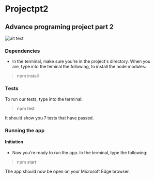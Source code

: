 # Projectpt2
## Advance programing project part 2
![alt text](https://media.giphy.com/media/v1.Y2lkPTc5MGI3NjExZm5qZWpqZHdoZjUwc256YzVmbmhvYzF3djdnbHdqdmN0d21nY2QyZCZlcD12MV9pbnRlcm5hbF9naWZfYnlfaWQmY3Q9Zw/QDjpIL6oNCVZ4qzGs7/giphy.gif)
### Dependencies
* In the terminal, make sure you're in the project's directory. When you are, type into the teminal the following, to install the node modules:
>npm install

### Tests
To run our tests, type into the terminal:
>npm test

It should show you 7 tests that have passed.
### Running the app
#### Initiation
* Now you're ready to run the app. In the terminal, type the following:
>npm start

The app should now be open on your Microsoft Edge browser.
